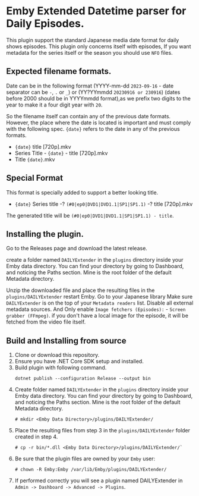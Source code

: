 # Emby Extended Datetime parser for Daily Episodes.

This plugin support the standard Japanese media date format for daily shows episodes. This plugin only concerns itself with episodes,
If you want metadata for the series itself or the season you should use `NFO` files.

## Expected filename formats.

Date can be in the following format (YYYY-mm-dd `2023-09-16` - date separator can be `-`, `.` or `_`) or (YY?YYmmdd `20230916 or 230916`) (dates before 2000 should be in YYYYmmdd format),as we prefix two digits to the year to make it a four digit year with `20`.

So the filename itself can contain any of the previous date formats. However, the place where the date is located is important and must comply with the following spec. `{date}` refers to the date in any of the previous formats.

* `{date}` title [720p].mkv
* Series Title - `{date}` - title [720p].mkv
* Title `{date}`.mkv

## Special Format
This format is specially added to support a better looking title.
* `{date}` Series title -? `(#0|ep0|DVD1|DVD1.1|SP1|SP1.1)` -? title [720p].mkv

The generated title will be `(#0|ep0|DVD1|DVD1.1|SP1|SP1.1) - title`.

## Installing the plugin.

Go to the Releases page and download the latest release.

create a folder named `DAILYExtender` in the `plugins` directory inside your Emby data directory. You can find your directory by going to Dashboard, and noticing the Paths section. Mine is the root folder of the default Metadata directory.

Unzip the downloaded file and place the resulting files in the `plugins/DAILYExtender` restart Emby.
Go to your Japanese library Make sure `DAILYExtender` is on the top of your `Metadata readers` list. Disable all external metadata sources.
And Only enable `Image fetchers (Episodes):` - `Screen grabber (FFmpeg)`. if you don't have a local image for the episode, it will be fetched from the video file itself.

## Build and Installing from source

1. Clone or download this repository.
1. Ensure you have .NET Core SDK setup and installed.
1. Build plugin with following command.
    ```
    dotnet publish --configuration Release --output bin
    ```
1. Create folder named `DAILYExtender` in the `plugins` directory inside your Emby data
   directory. You can find your directory by going to Dashboard, and noticing the Paths section.
   Mine is the root folder of the default Metadata directory.
    ```
    # mkdir <Emby Data Directory>/plugins/DAILYExtender/
    ```
1. Place the resulting files from step 3 in the `plugins/DAILYExtender` folder created in step 4.
    ```
    # cp -r bin/*.dll <Emby Data Directory>/plugins/DAILYExtender/`
    ```
1. Be sure that the plugin files are owned by your `Emby` user:
    ```
    # chown -R Emby:Emby /var/lib/Emby/plugins/DAILYExtender/
    ```
1. If performed correctly you will see a plugin named DAILYExtender in `Admin -> Dashboard -> Advanced -> Plugins`.
